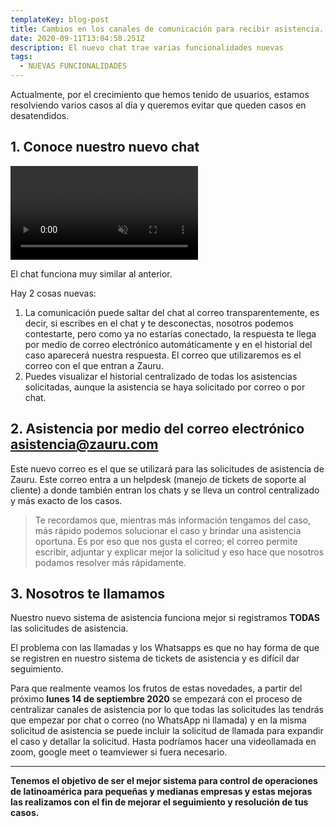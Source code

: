 ```yaml
---
templateKey: blog-post
title: Cambios en los canales de comunicación para recibir asistencia.
date: 2020-09-11T13:04:58.251Z
description: El nuevo chat trae varias funcionalidades nuevas
tags:
  - NUEVAS FUNCIONALIDADES
---
```

Actualmente, por el crecimiento que hemos tenido de usuarios, estamos resolviendo varios casos al día y queremos evitar que queden casos en desatendidos.

## 1. Conoce nuestro nuevo chat

<div style>
<video id="doc-player"  controls  muted  class="cld-video-player cld-fluid"></video>
</div>

El chat funciona muy similar al anterior.

Hay 2 cosas nuevas:

1. La comunicación puede saltar del chat al correo transparentemente, es decir, si escribes en el chat y te desconectas, nosotros podemos contestarte, pero como ya no estarías conectado, la respuesta te llega por medio de correo electrónico automáticamente y en el historial del caso aparecerá nuestra respuesta. El correo que utilizaremos es el correo con el que entran a Zauru.
2. Puedes visualizar el historial centralizado de todas los asistencias solicitadas, aunque la asistencia se haya solicitado por correo o por chat.

## 2. Asistencia por medio del correo electrónico [asistencia@zauru.com](mailto:asistencia@zauru.com)

Este nuevo correo es el que se utilizará para las solicitudes de asistencia de Zauru. Este correo entra a un helpdesk (manejo de tickets de soporte al cliente) a donde también entran los chats y se lleva un control centralizado y más exacto de los casos.

> Te recordamos que, mientras más información tengamos del caso, más rápido podemos solucionar el caso y brindar una asistencia oportuna. Es por eso que nos gusta el correo; el correo permite escribir, adjuntar y explicar mejor la solicitud y eso hace que nosotros podamos resolver más rápidamente.

## 3. Nosotros te llamamos

Nuestro nuevo sistema de asistencia funciona mejor si registramos **TODAS** las solicitudes de asistencia.

El problema con las llamadas y los Whatsapps es que no hay forma de que se registren en nuestro sistema de tickets de asistencia y es difícil dar seguimiento.

Para que realmente veamos los frutos de estas novedades, a partir del próximo __lunes 14 de septiembre 2020__ se empezará con el proceso de centralizar canales de asistencia por lo que todas las solicitudes las tendrás que empezar por chat o correo (no WhatsApp ni llamada) y en la misma solicitud de asistencia se puede incluir la solicitud de llamada para expandir el caso y detallar la solicitud. Hasta podríamos hacer una videollamada en zoom, google meet o teamviewer si fuera necesario.

-----

**Tenemos el objetivo de ser el mejor sistema para control de operaciones de latinoamérica para pequeñas y medianas empresas y estas mejoras las realizamos con el fin de mejorar el seguimiento y resolución de tus casos.**

<link href="https://unpkg.com/cloudinary-video-player@1.4.3/dist/cld-video-player.min.css" rel="stylesheet">
<script src="https://unpkg.com/cloudinary-core@2.10.3/cloudinary-core-shrinkwrap.min.js" type="text/javascript"></script>
<script src="https://unpkg.com/cloudinary-video-player@1.4.3/dist/cld-video-player.min.js" 
    type="text/javascript"></script>
<script>
var cld = cloudinary.Cloudinary.new({ cloud_name: 'hurynnu8i' });
var demoplayer = cld.videoPlayer('doc-player').width(600);
demoplayer.source('nuevo_chat_720')
</script>